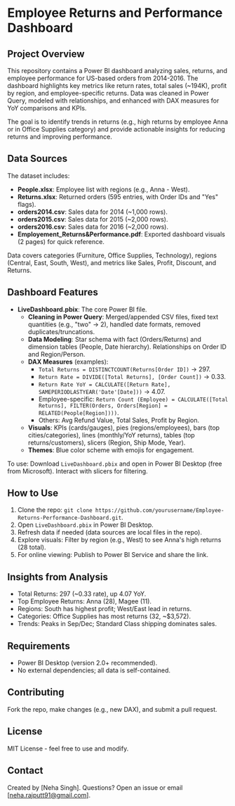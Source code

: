 # Employee Returns and Performance Dashboard

## Project Overview
This repository contains a Power BI dashboard analyzing sales, returns, and employee performance for US-based orders from 2014-2016. The dashboard highlights key metrics like return rates, total sales (~194K), profit by region, and employee-specific returns. Data was cleaned in Power Query, modeled with relationships, and enhanced with DAX measures for YoY comparisons and KPIs.

The goal is to identify trends in returns (e.g., high returns by employee Anna or in Office Supplies category) and provide actionable insights for reducing returns and improving performance.

## Data Sources
The dataset includes:
- **People.xlsx**: Employee list with regions (e.g., Anna - West).
- **Returns.xlsx**: Returned orders (595 entries, with Order IDs and "Yes" flags).
- **orders2014.csv**: Sales data for 2014 (~1,000 rows).
- **orders2015.csv**: Sales data for 2015 (~2,000 rows).
- **orders2016.csv**: Sales data for 2016 (~2,000 rows).
- **Employement_Returns&Performance.pdf**: Exported dashboard visuals (2 pages) for quick reference.

Data covers categories (Furniture, Office Supplies, Technology), regions (Central, East, South, West), and metrics like Sales, Profit, Discount, and Returns.

## Dashboard Features
- **LiveDashboard.pbix**: The core Power BI file.
  - **Cleaning in Power Query**: Merged/appended CSV files, fixed text quantities (e.g., "two" -> 2), handled date formats, removed duplicates/truncations.
  - **Data Modeling**: Star schema with fact (Orders/Returns) and dimension tables (People, Date hierarchy). Relationships on Order ID and Region/Person.
  - **DAX Measures** (examples):
    - `Total Returns = DISTINCTCOUNT(Returns[Order ID])` → 297.
    - `Return Rate = DIVIDE([Total Returns], [Order Count])` → 0.33.
    - `Return Rate YoY = CALCULATE([Return Rate], SAMEPERIODLASTYEAR('Date'[Date]))` → 4.07.
    - Employee-specific: `Return Count (Employee) = CALCULATE([Total Returns], FILTER(Orders, Orders[Region] = RELATED(People[Region])))`.
    - Others: Avg Refund Value, Total Sales, Profit by Region.
  - **Visuals**: KPIs (cards/gauges), pies (regions/employees), bars (top cities/categories), lines (monthly/YoY returns), tables (top returns/customers), slicers (Region, Ship Mode, Year).
  - **Themes**: Blue color scheme with emojis for engagement.

To use: Download `LiveDashboard.pbix` and open in Power BI Desktop (free from Microsoft). Interact with slicers for filtering.

## How to Use
1. Clone the repo: `git clone https://github.com/yourusername/Employee-Returns-Performance-Dashboard.git`.
2. Open `LiveDashboard.pbix` in Power BI Desktop.
3. Refresh data if needed (data sources are local files in the repo).
4. Explore visuals: Filter by region (e.g., West) to see Anna's high returns (28 total).
5. For online viewing: Publish to Power BI Service and share the link.

## Insights from Analysis
- Total Returns: 297 (~0.33 rate), up 4.07 YoY.
- Top Employee Returns: Anna (28), Magee (11).
- Regions: South has highest profit; West/East lead in returns.
- Categories: Office Supplies has most returns (32, ~$3,572).
- Trends: Peaks in Sep/Dec; Standard Class shipping dominates sales.

## Requirements
- Power BI Desktop (version 2.0+ recommended).
- No external dependencies; all data is self-contained.

## Contributing
Fork the repo, make changes (e.g., new DAX), and submit a pull request.

## License
MIT License - feel free to use and modify.

## Contact
Created by [Neha Singh]. Questions? Open an issue or email [neha.rajputt91@gmail.com].
